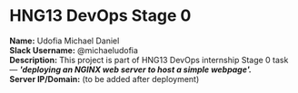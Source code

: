 # HNG13 DevOps Stage 0

**Name:** Udofia Michael Daniel  
**Slack Username:** @michaeludofia  
**Description:** This project is part of HNG13 DevOps internship Stage 0 task — ***'deploying an NGINX web server to host a simple webpage'.***  
**Server IP/Domain:** (to be added after deployment)
